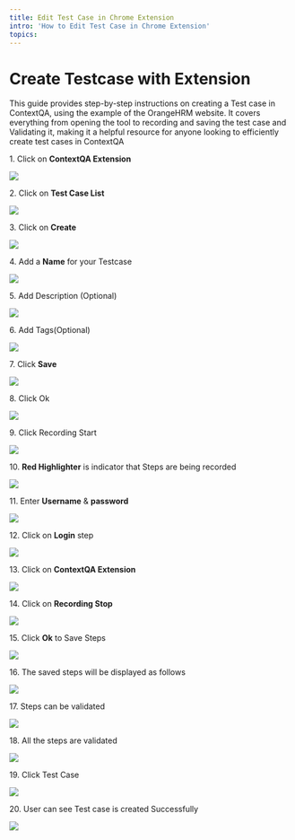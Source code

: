 ```yaml
---
title: Edit Test Case in Chrome Extension
intro: 'How to Edit Test Case in Chrome Extension'
topics:
---
```


# Create Testcase with Extension

This guide provides step-by-step instructions on creating a Test case in ContextQA, using the example of the OrangeHRM website. It covers everything from opening the tool to recording and saving the test case and Validating it, making it a helpful resource for anyone looking to efficiently create test cases in ContextQA

1\. Click on **ContextQA Extension**

![](https://ajeuwbhvhr.cloudimg.io/colony-recorder.s3.amazonaws.com/files/2024-03-01/2d0b4afb-c4aa-498c-82af-b6789403bfc9/user_cropped_screenshot.jpeg?tl_px=773,0&br_px=1920,640&force_format=png&width=1120.0&wat=1&wat_opacity=0.7&wat_gravity=northwest&wat_url=https://colony-recorder.s3.us-west-1.amazonaws.com/images/watermarks/FB923C_standard.png&wat_pad=806,46)


2\. Click on **Test Case List**

![](https://ajeuwbhvhr.cloudimg.io/colony-recorder.s3.amazonaws.com/files/2024-03-01/4167f35f-0e95-46f9-b2aa-63afd29c68ab/user_cropped_screenshot.jpeg?tl_px=518,244&br_px=1894,1014&force_format=png&width=1120.0&wat=1&wat_opacity=0.7&wat_gravity=northwest&wat_url=https://colony-recorder.s3.us-west-1.amazonaws.com/images/watermarks/FB923C_standard.png&wat_pad=809,357)


3\. Click on **Create**

![](https://ajeuwbhvhr.cloudimg.io/colony-recorder.s3.amazonaws.com/files/2024-03-01/51c70027-0f99-4169-a572-9b846b23a316/user_cropped_screenshot.jpeg?tl_px=773,439&br_px=1920,1080&force_format=png&width=1120.0&wat=1&wat_opacity=0.7&wat_gravity=northwest&wat_url=https://colony-recorder.s3.us-west-1.amazonaws.com/images/watermarks/FB923C_standard.png&wat_pad=985,470)


4\. Add a **Name** for your Testcase

![](https://ajeuwbhvhr.cloudimg.io/colony-recorder.s3.amazonaws.com/files/2024-03-01/356a8232-101d-4e13-9900-d39a8c76a944/user_cropped_screenshot.jpeg?tl_px=904,204&br_px=1764,685&force_format=png&width=860&wat_scale=76&wat=1&wat_opacity=0.7&wat_gravity=northwest&wat_url=https://colony-recorder.s3.us-west-1.amazonaws.com/images/watermarks/FB923C_standard.png&wat_pad=402,212)


5\. Add Description (Optional)

![](https://ajeuwbhvhr.cloudimg.io/colony-recorder.s3.amazonaws.com/files/2024-03-01/fc6d8146-780c-4fd3-b5e3-7907cb3588ab/user_cropped_screenshot.jpeg?tl_px=944,276&br_px=1804,757&force_format=png&width=860&wat_scale=76&wat=1&wat_opacity=0.7&wat_gravity=northwest&wat_url=https://colony-recorder.s3.us-west-1.amazonaws.com/images/watermarks/FB923C_standard.png&wat_pad=402,212)


6\. Add Tags(Optional)

![](https://ajeuwbhvhr.cloudimg.io/colony-recorder.s3.amazonaws.com/files/2024-03-01/0826ef3a-f242-405f-8218-a12065c5534f/user_cropped_screenshot.jpeg?tl_px=926,349&br_px=1786,830&force_format=png&width=860&wat_scale=76&wat=1&wat_opacity=0.7&wat_gravity=northwest&wat_url=https://colony-recorder.s3.us-west-1.amazonaws.com/images/watermarks/FB923C_standard.png&wat_pad=402,212)


7\. Click **Save**

![](https://ajeuwbhvhr.cloudimg.io/colony-recorder.s3.amazonaws.com/files/2024-03-01/8ca378be-2373-423f-862b-9f5a7c2678b4/user_cropped_screenshot.jpeg?tl_px=1060,439&br_px=1920,920&force_format=png&width=860&wat_scale=76&wat=1&wat_opacity=0.7&wat_gravity=northwest&wat_url=https://colony-recorder.s3.us-west-1.amazonaws.com/images/watermarks/FB923C_standard.png&wat_pad=692,212)


8\. Click Ok

![](https://ajeuwbhvhr.cloudimg.io/colony-recorder.s3.amazonaws.com/files/2024-03-01/a4bd2633-6cb6-4271-958b-25ff37ad1ccd/user_cropped_screenshot.jpeg?tl_px=1060,134&br_px=1920,615&force_format=png&width=860&wat_scale=76&wat=1&wat_opacity=0.7&wat_gravity=northwest&wat_url=https://colony-recorder.s3.us-west-1.amazonaws.com/images/watermarks/FB923C_standard.png&wat_pad=586,212)


9\. Click Recording Start

![](https://ajeuwbhvhr.cloudimg.io/colony-recorder.s3.amazonaws.com/files/2024-03-01/addd1c56-f594-43aa-a876-e95173092e72/user_cropped_screenshot.jpeg?tl_px=940,114&br_px=1800,595&force_format=png&width=860&wat_scale=76&wat=1&wat_opacity=0.7&wat_gravity=northwest&wat_url=https://colony-recorder.s3.us-west-1.amazonaws.com/images/watermarks/FB923C_standard.png&wat_pad=402,212)


10\. **Red Highlighter** is indicator that Steps are being recorded

![](https://ajeuwbhvhr.cloudimg.io/colony-recorder.s3.amazonaws.com/files/2024-03-01/1be904bc-34de-42e0-ba63-69a311275d06/user_cropped_screenshot.jpeg?tl_px=30,221&br_px=1407,990&force_format=png&width=1120.0&wat=1&wat_opacity=0.7&wat_gravity=northwest&wat_url=https://colony-recorder.s3.us-west-1.amazonaws.com/images/watermarks/FB923C_standard.png&wat_pad=524,277)


11\. Enter **Username** & **password**

![](https://ajeuwbhvhr.cloudimg.io/colony-recorder.s3.amazonaws.com/files/2024-03-01/8a2f3bf3-cb73-425e-b703-969fb58f6630/user_cropped_screenshot.jpeg?tl_px=108,475&br_px=968,956&force_format=png&width=860&wat_scale=76&wat=1&wat_opacity=0.7&wat_gravity=northwest&wat_url=https://colony-recorder.s3.us-west-1.amazonaws.com/images/watermarks/FB923C_standard.png&wat_pad=402,212)


12\. Click on **Login** step

![](https://ajeuwbhvhr.cloudimg.io/colony-recorder.s3.amazonaws.com/files/2024-03-01/6c0963d5-1e01-44dc-a7f0-884932a0d48a/user_cropped_screenshot.jpeg?tl_px=282,576&br_px=1142,1057&force_format=png&width=860&wat_scale=76&wat=1&wat_opacity=0.7&wat_gravity=northwest&wat_url=https://colony-recorder.s3.us-west-1.amazonaws.com/images/watermarks/FB923C_standard.png&wat_pad=402,212)


13\. Click on **ContextQA Extension**

![](https://ajeuwbhvhr.cloudimg.io/colony-recorder.s3.amazonaws.com/files/2024-02-29/b6103e81-dc6c-4bff-bca8-876df6880cee/ascreenshot.jpeg?tl_px=937,0&br_px=1920,549&force_format=png&width=983&wat_scale=87&wat=1&wat_opacity=0.7&wat_gravity=northwest&wat_url=https://colony-recorder.s3.us-west-1.amazonaws.com/images/watermarks/FB923C_standard.png&wat_pad=680,52)


14\. Click on **Recording Stop**

![](https://ajeuwbhvhr.cloudimg.io/colony-recorder.s3.amazonaws.com/files/2024-03-01/641ddac5-7c06-4fa9-893d-dfa305d55a6e/user_cropped_screenshot.jpeg?tl_px=884,76&br_px=1867,625&force_format=png&width=983&wat_scale=87&wat=1&wat_opacity=0.7&wat_gravity=northwest&wat_url=https://colony-recorder.s3.us-west-1.amazonaws.com/images/watermarks/FB923C_standard.png&wat_pad=459,243)


15\. Click **Ok** to Save Steps

![](https://ajeuwbhvhr.cloudimg.io/colony-recorder.s3.amazonaws.com/files/2024-03-01/32514fc4-f96a-41d9-a436-e86721764d52/user_cropped_screenshot.jpeg?tl_px=1060,137&br_px=1920,618&force_format=png&width=860&wat_scale=76&wat=1&wat_opacity=0.7&wat_gravity=northwest&wat_url=https://colony-recorder.s3.us-west-1.amazonaws.com/images/watermarks/FB923C_standard.png&wat_pad=586,212)


16\. The saved steps will be displayed as follows

![](https://ajeuwbhvhr.cloudimg.io/colony-recorder.s3.amazonaws.com/files/2024-03-01/321f471f-2805-452c-8b14-41b9561eb43a/user_cropped_screenshot.jpeg?tl_px=544,310&br_px=1920,1080&force_format=png&width=1120.0&wat=1&wat_opacity=0.7&wat_gravity=northwest&wat_url=https://colony-recorder.s3.us-west-1.amazonaws.com/images/watermarks/FB923C_standard.png&wat_pad=768,325)


17\. Steps can be validated

![](https://ajeuwbhvhr.cloudimg.io/colony-recorder.s3.amazonaws.com/files/2024-03-01/d0e29ed5-cc2d-4d47-8c0e-d9ea31e6d1fe/ascreenshot.jpeg?tl_px=1060,0&br_px=1920,480&force_format=png&width=860&wat_scale=76&wat=1&wat_opacity=0.7&wat_gravity=northwest&wat_url=https://colony-recorder.s3.us-west-1.amazonaws.com/images/watermarks/FB923C_standard.png&wat_pad=492,178)


18\. All the steps are validated

![](https://ajeuwbhvhr.cloudimg.io/colony-recorder.s3.amazonaws.com/files/2024-03-01/a101b877-10ae-4e9d-95f5-baceeccf03ef/user_cropped_screenshot.jpeg?tl_px=635,15&br_px=1782,656&force_format=png&width=1120.0&wat=1&wat_opacity=0.7&wat_gravity=northwest&wat_url=https://colony-recorder.s3.us-west-1.amazonaws.com/images/watermarks/FB923C_standard.png&wat_pad=888,277)


19\. Click Test Case

![](https://ajeuwbhvhr.cloudimg.io/colony-recorder.s3.amazonaws.com/files/2024-03-01/3fd25333-cce6-4194-a564-b20175d74355/ascreenshot.jpeg?tl_px=919,29&br_px=1779,510&force_format=png&width=860&wat_scale=76&wat=1&wat_opacity=0.7&wat_gravity=northwest&wat_url=https://colony-recorder.s3.us-west-1.amazonaws.com/images/watermarks/FB923C_standard.png&wat_pad=402,212)


20\. User can see Test case is created Successfully

![](https://ajeuwbhvhr.cloudimg.io/colony-recorder.s3.amazonaws.com/files/2024-02-29/30d2a6c5-5fb9-4cff-bb5f-9b4dc5773ed1/ascreenshot.jpeg?tl_px=759,42&br_px=1906,683&force_format=png&width=1120.0&wat=1&wat_opacity=0.7&wat_gravity=northwest&wat_url=https://colony-recorder.s3.us-west-1.amazonaws.com/images/watermarks/FB923C_standard.png&wat_pad=523,277)










